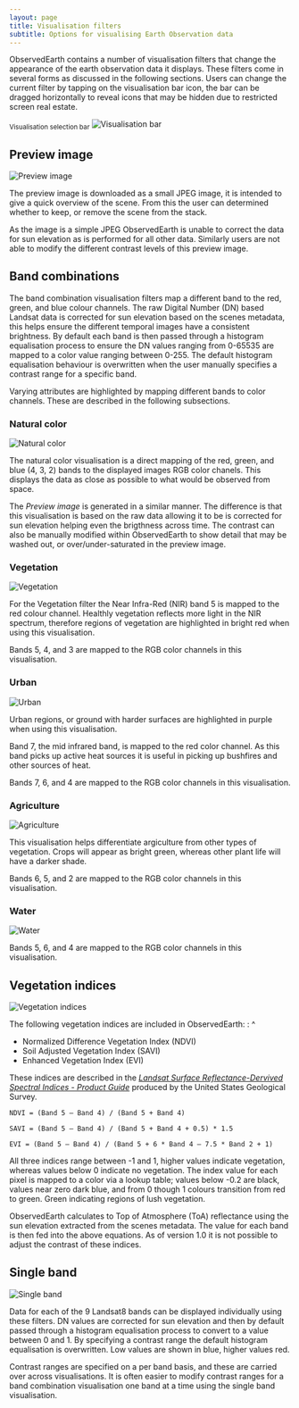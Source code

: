 ```yaml
---
layout: page
title: Visualisation filters
subtitle: Options for visualising Earth Observation data
---
```


ObservedEarth contains a number of visualisation filters that change the appearance of the earth observation data it displays. These filters come in several forms as discussed in the following sections. Users can change the current filter by tapping on the visualisation bar icon, the bar can be dragged horizontally to reveal icons that may be hidden due to restricted screen real estate.

<sub>Visualisation selection bar</sub>
![Visualisation bar](../img/visualisation_bar.png)

## Preview image
![Preview image](../img/visualisation_previewimage.png)

The preview image is downloaded as a small JPEG image, it is intended to give a quick overview of the scene. From this the user can determined whether to keep, or remove the scene from the stack.

As the image is a simple JPEG ObservedEarth is unable to correct the data for sun elevation as is performed for all other data. Similarly users are not able to modify the different contrast levels of this preview image.


## Band combinations
The band combination visualisation filters map a different band to the red, green, and blue colour channels. The raw Digital Number (DN) based Landsat data is corrected for sun elevation based on the scenes metadata, this helps ensure the different temporal images have a consistent brightness. By default each band is then passed through a histogram equalisation process to ensure the DN values ranging from 0-65535 are mapped to a color value ranging between 0-255. The default histogram equalisation behaviour is overwritten when the user manually specifies a contrast range for a specific band.

Varying attributes are highlighted by mapping different bands to color channels. These are described in the following subsections.

### Natural color
![Natural color](../img/visualisation_naturalcolor.png)

The natural color visualisation is a direct mapping of the red, green, and blue (4, 3, 2) bands to the displayed images RGB color chanels. This displays the data as close as possible to what would be observed from space.

The *Preview image* is generated in a similar manner. The difference is that this visualisation is based on the raw data allowing it to be is corrected for sun elevation helping even the brigthness across time. The contrast can also be manually modified within ObservedEarth to show detail that may be washed out, or over/under-saturated in the preview image.

### Vegetation
![Vegetation](../img/visualisation_vegetation.png)

For the Vegetation filter the Near Infra-Red (NIR) band 5 is mapped to the red colour channel. Healthly vegetation reflects more light in the NIR spectrum, therefore regions of vegetation are highlighted in bright red when using this visualisation. 

Bands 5, 4, and 3 are mapped to the RGB color channels in this visualisation.


### Urban
![Urban](../img/visualisation_urban.png)

Urban regions, or ground with harder surfaces are highlighted in purple when using this visualisation.

Band 7, the mid infrared band, is mapped to the red color channel. As this band picks up active heat sources it is useful in picking up bushfires and other sources of heat.

Bands 7, 6, and 4 are mapped to the RGB color channels in this visualisation.

### Agriculture
![Agriculture](../img/visualisation_agriculture.png)

This visualisation helps differentiate argiculture from other types of vegetation. Crops will appear as bright green, whereas other plant life will have a darker shade.

Bands 6, 5, and 2 are mapped to the RGB color channels in this visualisation.

### Water
![Water](../img/visualisation_water.png)

Bands 5, 6, and 4 are mapped to the RGB color channels in this visualisation.


## Vegetation indices
![Vegetation indices](../img/visualisation_vegetationindices.png)

The following vegetation indices are included in ObservedEarth:
: ^
* Normalized Difference Vegetation Index (NDVI)
* Soil Adjusted Vegetation Index (SAVI)
* Enhanced Vegetation Index (EVI)

These indices are described in the [*Landsat Surface Reflectance-Dervived Spectral Indices - Product Guide*](http://landsat.usgs.gov/documents/si_product_guide.pdf) produced by the United States Geological Survey.

    NDVI = (Band 5 – Band 4) / (Band 5 + Band 4)
    
    SAVI = (Band 5 – Band 4) / (Band 5 + Band 4 + 0.5) * 1.5
    
    EVI = (Band 5 – Band 4) / (Band 5 + 6 * Band 4 – 7.5 * Band 2 + 1)

All three indices range between -1 and 1, higher values indicate vegetation, whereas values below 0 indicate no vegetation. The index value for each pixel is mapped to a color via a lookup table; values below -0.2 are black, values near zero dark blue, and from 0 though 1 colours transition from red to green. Green indicating regions of lush vegetation.

ObservedEarth calculates to Top of Atmosphere (ToA) reflectance using the sun elevation extracted from the scenes metadata. The value for each band is then fed into the above equations. As of version 1.0 it is not possible to adjust the contrast of these indices.

## Single band
![Single band](../img/visualisation_singleband.png)

Data for each of the 9 Landsat8 bands can be displayed individually using these filters. DN values are corrected for sun elevation and then by default passed through a histogram equalisation process to convert to a value between 0 and 1. By specifying a contrast range the default histogram equalisation is overwritten. Low values are shown in blue, higher values red.

Contrast ranges are specified on a per band basis, and these are carried over across visualisations. It is often easier to modify contrast ranges for a band combination visualisation one band at a time using the single band visualisation.
